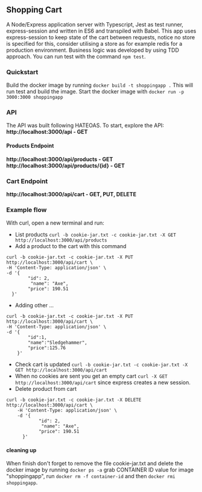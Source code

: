 ## Shopping Cart
A Node/Express application server with Typescript, Jest as test runner, express-session and written in ES6 and transpiled with Babel.
This app uses express-session to keep state of the cart between requests, notice no store is specified for this, consider 
utilising a store as for example redis for a production environment. 
Business logic was developed by using TDD approach. You can run test with the command `npm test`.


### Quickstart
Build the docker image by running `docker build -t shoppingapp .`
This will run test and build the image. 
Start the docker image with `docker run -p 3000:3000 shoppingapp`

### API 
The API was built following HATEOAS.
To start, explore the API: 
__http://localhost:3000/api - GET__

#### Products Endpoint
__http://localhost:3000/api/products - GET__
__http://localhost:3000/api/products/{id} - GET__

### Cart Endpoint
__http://localhost:3000/api/cart - GET, PUT, DELETE__

### Example flow 
With curl, open a new terminal and run:
* List products `curl -b cookie-jar.txt -c cookie-jar.txt -X GET http://localhost:3000/api/products`
* Add a product to the cart with this command
~~~~
curl -b cookie-jar.txt -c cookie-jar.txt -X PUT http://localhost:3000/api/cart \
-H 'Content-Type: application/json' \
-d '{
        "id": 2,
         "name": "Axe",
        "price": 190.51
  }'
~~~~
* Adding other ...
~~~~
curl -b cookie-jar.txt -c cookie-jar.txt -X PUT http://localhost:3000/api/cart \
-H 'Content-Type: application/json' \
-d '{
        "id":1,
        "name":"Sledgehammer",
        "price":125.76
    }'
~~~~

* Check cart is updated `curl -b cookie-jar.txt -c cookie-jar.txt -X GET http://localhost:3000/api/cart`
* When no cookies are sent you get an empty cart `curl -X GET http://localhost:3000/api/cart` since express creates a new session.
* Delete product from cart
~~~~
curl -b cookie-jar.txt -c cookie-jar.txt -X DELETE http://localhost:3000/api/cart \
    -H 'Content-Type: application/json' \
    -d '{
            "id": 2,
             "name": "Axe",
            "price": 190.51
      }'
~~~~

#### cleaning up
When finish don't forget to remove the file cookie-jar.txt
and delete the docker image by running `docker ps -a` grab CONTAINER ID value for image "shoppingapp", 
run `docker rm -f container-id` and then `docker rmi shoppingapp`.
